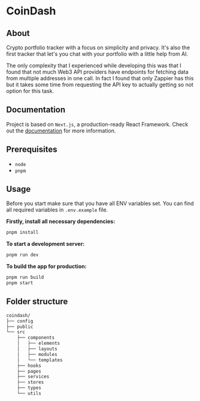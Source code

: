 # CoinDash

## About

Crypto portfolio tracker with a focus on simplicity and privacy. It's also the first tracker that let's you chat with your portfolio with a little help from AI.

The only complexity that I experienced while developing this was that I found that not much Web3 API providers have endpoints for fetching data from multiple addresses in one call. In fact I found that only Zappier has this but it takes some time from requesting the API key to actually getting so not option for this task.

## Documentation

Project is based on `Next.js`, a production-ready React Framework. Check out the [documentation](https://nextjs.org/docs) for more information.

## Prerequisites

- `node`
- `pnpm`

## Usage

Before you start make sure that you have all ENV variables set. You can find all required variables in `.env.example` file.

**Firstly, install all necessary dependencies:**

```sh
pnpm install
```

**To start a development server:**

```sh
pnpm run dev
```

**To build the app for production:**

```sh
pnpm run build
pnpm start
```

## Folder structure

```bash
coindash/
├── config
├── public
└── src
    ├── components
    │   ├── elements
    │   ├── layouts
    │   ├── modules
    │   └── templates
    ├── hooks
    ├── pages
    ├── services
    ├── stores
    ├── types
    └── utils
```
